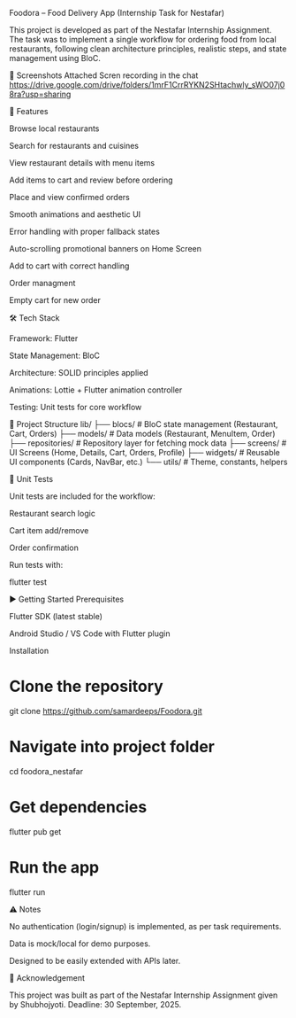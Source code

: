 Foodora – Food Delivery App (Internship Task for Nestafar)

This project is developed as part of the Nestafar Internship Assignment.
The task was to implement a single workflow for ordering food from local restaurants, following clean architecture principles, realistic steps, and state management using BloC.

📸 Screenshots
 Attached Scren recording in the chat
 https://drive.google.com/drive/folders/1mrF1CrrRYKN2SHtachwly_sWO07j08ra?usp=sharing

🚀 Features

Browse local restaurants

Search for restaurants and cuisines

View restaurant details with menu items

Add items to cart and review before ordering

Place and view confirmed orders

Smooth animations and aesthetic UI

Error handling with proper fallback states

Auto-scrolling promotional banners on Home Screen

Add to cart with correct handling 

Order managment 

Empty cart for new order

🛠️ Tech Stack

Framework: Flutter

State Management: BloC

Architecture: SOLID principles applied

Animations: Lottie + Flutter animation controller

Testing: Unit tests for core workflow

📂 Project Structure
lib/
 ├── blocs/           # BloC state management (Restaurant, Cart, Orders)
 ├── models/          # Data models (Restaurant, MenuItem, Order)
 ├── repositories/    # Repository layer for fetching mock data
 ├── screens/         # UI Screens (Home, Details, Cart, Orders, Profile)
 ├── widgets/         # Reusable UI components (Cards, NavBar, etc.)
 └── utils/           # Theme, constants, helpers

🧪 Unit Tests

Unit tests are included for the workflow:

Restaurant search logic

Cart item add/remove

Order confirmation

Run tests with:

flutter test

▶️ Getting Started
Prerequisites

Flutter SDK
 (latest stable)

Android Studio / VS Code with Flutter plugin

Installation
# Clone the repository
git clone https://github.com/samardeeps/Foodora.git

# Navigate into project folder
cd foodora_nestafar

# Get dependencies
flutter pub get

# Run the app
flutter run

⚠️ Notes

No authentication (login/signup) is implemented, as per task requirements.

Data is mock/local for demo purposes.

Designed to be easily extended with APIs later.

🙌 Acknowledgement

This project was built as part of the Nestafar Internship Assignment given by Shubhojyoti.
Deadline: 30 September, 2025.